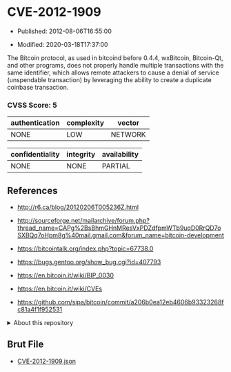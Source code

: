 # CVE-2012-1909

- Published: 2012-08-06T16:55:00

- Modified: 2020-03-18T17:37:00

The Bitcoin protocol, as used in bitcoind before 0.4.4, wxBitcoin, Bitcoin-Qt, and other programs, does not properly handle multiple transactions with the same identifier, which allows remote attackers to cause a denial of service (unspendable transaction) by leveraging the ability to create a duplicate coinbase transaction.

### CVSS Score: **5**

| authentication | complexity | vector |
| --- | --- | --- |
| NONE | LOW | NETWORK |

| confidentiality | integrity | availability |
| --- | --- | --- |
| NONE | NONE | PARTIAL |

## References

* http://r6.ca/blog/20120206T005236Z.html

* http://sourceforge.net/mailarchive/forum.php?thread_name=CAPg%2BsBhmGHnMResVxPDZdfpmWTb9uqD0RrQD7oSXBQq7oHpm8g%40mail.gmail.com&forum_name=bitcoin-development

* https://bitcointalk.org/index.php?topic=67738.0

* https://bugs.gentoo.org/show_bug.cgi?id=407793

* https://en.bitcoin.it/wiki/BIP_0030

* https://en.bitcoin.it/wiki/CVEs

* https://github.com/sipa/bitcoin/commit/a206b0ea12eb4606b93323268fc81a4f1f952531

<details>
<summary>About this repository</summary> 

  This repository is part of the project [Live Hack CVE](https://github.com/Live-Hack-CVE). Main website can be found [www.live-hack.org](https://www.live-hack.org) 
  
  Made by [Sn0wAlice](https://github.com/Sn0wAlice) for the people that care about security and need to have a feed of the latest CVEs. Hope you enjoy it, don't forget to star the repo and follow me on [Twitter](https://twitter.com/Sn0wAlice) and [Github](https://github.com/Sn0wAlice). And that is my [personnal website](https://www.alice-snow.me/)

  - [Home Page](https://github.com/Live-Hack-CVE)
  - [Framework](https://github.com/Live-Hack-CVE/cve-framework)
  - [CVE database](https://github.com/Live-Hack-CVE/full_database)
  - [Changelog](https://github.com/Live-Hack-CVE/Changelog)
</details>

## Brut File

* [CVE-2012-1909.json](https://raw.githubusercontent.com/Live-Hack-CVE/full_database/main/cves/2012/CVE-2012-1909.json)

